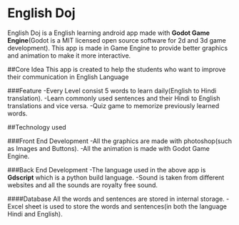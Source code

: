 # English Doj
English Doj is a English learning android app made with **Godot Game Engine**(Godot is a MIT licensed open source software for 2d and 3d game development).
This app is made in Game Engine to provide better graphics and animation to make it more interactive.

##Core Idea
This app is created to help the students who want to improve their communication in English Language

###Feature
-Every Level consist 5 words to learn daily(English to Hindi translation).
-Learn commonly used sentences and their Hindi to English translations and vice versa.
-Quiz game to memorize previously learned words.

##Technology used

###Front End Development 
-All the graphics are made with photoshop(such as Images and Buttons). 
-All the animation is made with Godot Game Engine. 

###Back End Development
-The language used in the above app is **Gdscript** which is a python build language.
-Sound is taken from different websites and all the sounds are royalty free sound.

####Database
All the words and sentences are stored in internal storage.
-Excel sheet is used to store the words and sentences(in both the language Hindi and English).
